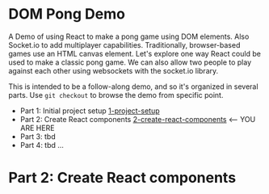 # DOM Pong Demo

A Demo of using React to make a pong game using DOM elements. Also Socket.io to add multiplayer capabilities. Traditionally, browser-based games use an HTML canvas element. Let's explore one way React could be used to make a classic pong game. We can also allow two people to play against each other using websockets with the socket.io library.

This is intended to be a follow-along demo, and so it's organized in several parts. Use `git checkout` to browse the demo from specific point.

- Part 1: Initial project setup [1-project-setup](https://github.com/denvaar/dom-pong-demo/tree/1-project-setup)
- Part 2: Create React components [2-create-react-components](https://github.com/denvaar/dom-pong-demo/tree/2-create-react-components)  <-- YOU ARE HERE
- Part 3: tbd
- Part 4: tbd
...


# Part 2: Create React components

